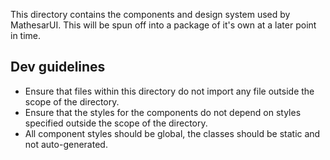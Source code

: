 This directory contains the components and design system used by MathesarUI. This will be spun off into a package of it's own at a later point in time.

## Dev guidelines

- Ensure that files within this directory do not import any file outside the scope of the directory.
- Ensure that the styles for the components do not depend on styles specified outside the scope of the directory.
- All component styles should be global, the classes should be static and not auto-generated.
